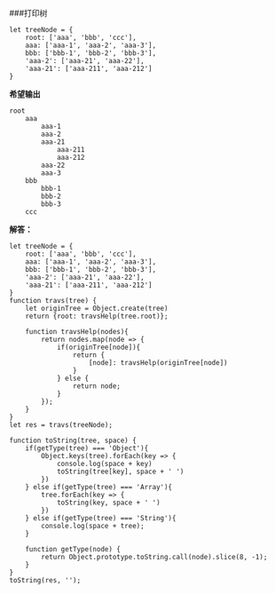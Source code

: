 ###打印树

    let treeNode = {
        root: ['aaa', 'bbb', 'ccc'],
        aaa: ['aaa-1', 'aaa-2', 'aaa-3'],
        bbb: ['bbb-1', 'bbb-2', 'bbb-3'],
        'aaa-2': ['aaa-21', 'aaa-22'],
        'aaa-21': ['aaa-211', 'aaa-212']
    }

**希望输出**

    root
        aaa
            aaa-1
            aaa-2
            aaa-21
                aaa-211
                aaa-212
            aaa-22
            aaa-3
        bbb
            bbb-1
            bbb-2
            bbb-3
        ccc

**解答：**

    let treeNode = {
        root: ['aaa', 'bbb', 'ccc'],
        aaa: ['aaa-1', 'aaa-2', 'aaa-3'],
        bbb: ['bbb-1', 'bbb-2', 'bbb-3'],
        'aaa-2': ['aaa-21', 'aaa-22'],
        'aaa-21': ['aaa-211', 'aaa-212']
    }
    function travs(tree) {
        let originTree = Object.create(tree)
        return {root: travsHelp(tree.root)};

        function travsHelp(nodes){
            return nodes.map(node => {
                if(originTree[node]){
                    return {
                        [node]: travsHelp(originTree[node])
                    }
                } else {
                    return node;
                }
            });
        }
    }
    let res = travs(treeNode);

    function toString(tree, space) {
        if(getType(tree) === 'Object'){
            Object.keys(tree).forEach(key => {
                console.log(space + key)
                toString(tree[key], space + ' ')
            }) 
        } else if(getType(tree) === 'Array'){
            tree.forEach(key => {
                toString(key, space + ' ')
            }) 
        } else if(getType(tree) === 'String'){
            console.log(space + tree);
        }
        
        function getType(node) {
            return Object.prototype.toString.call(node).slice(8, -1);
        }
    }
    toString(res, '');